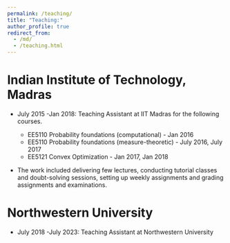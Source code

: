 ```yaml
---
permalink: /teaching/
title: "Teaching:"
author_profile: true
redirect_from: 
  - /md/
  - /teaching.html
---
```



Indian Institute of Technology, Madras
======

* July 2015 -Jan 2018: Teaching Assistant at IIT Madras for the following courses.
  * EE5110 Probability foundations (computational) - Jan 2016
  * EE5110 Probability foundations (measure-theoretic) - July 2016, July 2017
  * EE5121 Convex Optimization - Jan 2017, Jan 2018

* The work included delivering few lectures, conducting tutorial classes and doubt-solving sessions, setting up weekly assignments
  and grading assignments and examinations.

Northwestern University
======

* July 2018 -July 2023: Teaching Assistant at Northwestern University
  
